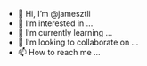 - 👋 Hi, I’m @jamesztli
- 👀 I’m interested in ...
- 🌱 I’m currently learning ...
- 💞️ I’m looking to collaborate on ...
- 📫 How to reach me ...

<!---
jamesztli/jamesztli is a ✨ special ✨ repository because its `README.md` (this file) appears on your GitHub profile.
You can click the Preview link to take a look at your changes.
--->

